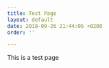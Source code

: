 ```yaml
---
title: Test Page
layout: default
date: 2018-09-26 21:44:05 +0200
order: ''

---
```

This is a test page